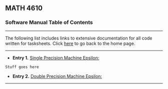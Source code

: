 ## MATH 4610

### Software Manual Table of Contents

<hr>

The following list includes links to extensive documentation for all code written for tasksheets. Click [here](../../home.md) to go back to the home page.

<hr>

* **Entry 1.** [Single Precision Machine Epsilon:]()
```
Stuff goes here
```
* **Entry 2.** [Double Precision Machine Epsilon:]()

<hr>

